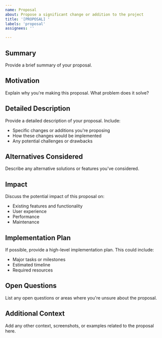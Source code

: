 ```yaml
---
name: Proposal
about: Propose a significant change or addition to the project
title: '[PROPOSAL] '
labels: 'proposal'
assignees: ''

---
```


## Summary
Provide a brief summary of your proposal.

## Motivation
Explain why you're making this proposal. What problem does it solve?

## Detailed Description
Provide a detailed description of your proposal. Include:
- Specific changes or additions you're proposing
- How these changes would be implemented
- Any potential challenges or drawbacks

## Alternatives Considered
Describe any alternative solutions or features you've considered.

## Impact
Discuss the potential impact of this proposal on:
- Existing features and functionality
- User experience
- Performance
- Maintenance

## Implementation Plan
If possible, provide a high-level implementation plan. This could include:
- Major tasks or milestones
- Estimated timeline
- Required resources

## Open Questions
List any open questions or areas where you're unsure about the proposal.

## Additional Context
Add any other context, screenshots, or examples related to the proposal here.
